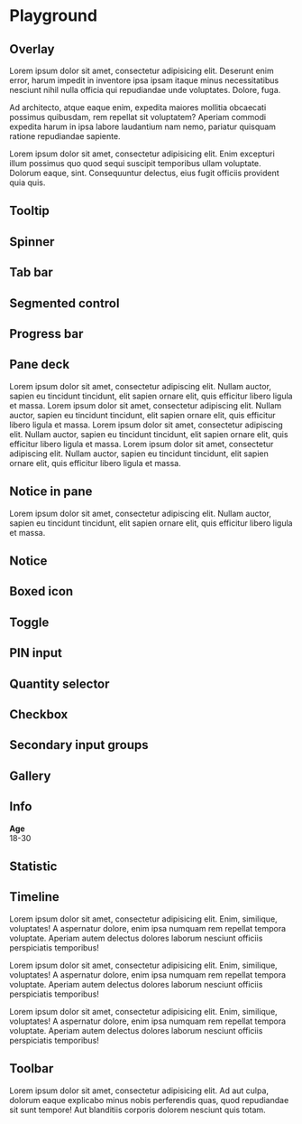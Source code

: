 <script lang="ts" setup>
import {
    FluxAction,
    FluxBoxedIcon,
    FluxButtonGroup,
    FluxCheckbox,
    FluxFormInput,
    FluxFormInputAddition,
    FluxFormInputGroup,
    FluxGallery,
    FluxGalleryItem,
    FluxInfo,
    FluxInfoStack,
    FluxNotice,
    FluxOverlay,
    FluxPane,
    FluxPaneBody,
    FluxPaneDeck,
    FluxPaneFooter,
    FluxPaneHeader,
    FluxProgressBar,
    FluxFormPinInput,
    FluxQuantitySelector,
    FluxSecondaryButton,
    FluxSegmentedControl,
    FluxSeparator,
    FluxSpacer,
    FluxSpinner,
    FluxStack,
    FluxStatistic,
    FluxTabBar,
    FluxTabBarItem,
    FluxTimeline,
    FluxTimelineItem,
    FluxToggle,
    FluxToolbar,
    FluxToolbarGroup,
    FluxTooltip
} from '@flux-ui/components';
import { ref } from 'vue';

const isOverlayOpen = ref(false);
const isOverlay2Open = ref(false);
</script>

# Playground

## Overlay

<FluxView>
    <FluxSecondaryButton label="Open" @click="isOverlayOpen = true"/>
    <FluxOverlay is-closeable @close="isOverlayOpen = false">
        <FluxPane v-if="isOverlayOpen">
            <FluxPaneBody>
                <p>Lorem ipsum dolor sit amet, consectetur adipisicing elit. Deserunt enim error, harum impedit in inventore ipsa ipsam itaque minus necessitatibus nesciunt nihil nulla officia qui repudiandae unde voluptates. Dolore, fuga.</p>
                <p>Ad architecto, atque eaque enim, expedita maiores mollitia obcaecati possimus quibusdam, rem repellat sit voluptatem? Aperiam commodi expedita harum in ipsa labore laudantium nam nemo, pariatur quisquam ratione repudiandae sapiente.</p>
            </FluxPaneBody>
            <FluxPaneFooter>
                <FluxSecondaryButton label="Close" @click="isOverlayOpen = false"/>
                <FluxSecondaryButton label="Open 2" @click="isOverlay2Open = true"/>
            </FluxPaneFooter>
        </FluxPane>
    </FluxOverlay>
    <FluxOverlay is-closeable @close="isOverlay2Open = false">
        <FluxPane v-if="isOverlay2Open">
            <FluxPaneBody>
                <p>Lorem ipsum dolor sit amet, consectetur adipisicing elit. Enim excepturi illum possimus quo quod sequi suscipit temporibus ullam voluptate. Dolorum eaque, sint. Consequuntur delectus, eius fugit officiis provident quia quis.</p>
            </FluxPaneBody>
            <FluxPaneFooter>
                <FluxSecondaryButton label="Close" @click="isOverlay2Open = false"/>
            </FluxPaneFooter>
        </FluxPane>
    </FluxOverlay>
</FluxView>

## Tooltip

<FluxView>
    <FluxStack direction="horizontal" :gap="15">
        <FluxTooltip content="Tooltip content">
            <FluxSecondaryButton label="Button"/>
        </FluxTooltip>
        <FluxTooltip>
            <template #content>
                <p>Lorem ipsum dolor sit amet, consectetur adipisicing elit. Alias aperiam architecto aspernatur, commodi, deserunt dolorum eum expedita iusto maiores molestiae nihil non praesentium, quibusdam quisquam recusandae reprehenderit saepe sapiente vero.</p>
            </template>
            <FluxSecondaryButton label="Button"/>
        </FluxTooltip>
    </FluxStack>
</FluxView>

## Spinner

<FluxView>
    <FluxSpinner/>
</FluxView>

## Tab bar

<FluxView>
    <FluxTabBar>
        <FluxTabBarItem label="Invoices" is-active/>
        <FluxTabBarItem label="Quotes"/>
        <FluxTabBarItem label="Payment"/>
        <FluxTabBarItem v-for="num of 10" :label="`Tab ${num}`"/>
    </FluxTabBar>
</FluxView>

## Segmented control

<FluxView>
    <FluxSegmentedControl
        :items="[
            {icon: 'grid-2', label: 'Grid'},
            {icon: 'list', label: 'List'},
            {icon: 'rectangle-history', label: 'Stack'}
        ]"
        style="width: 390px"/>
</FluxView>

## Progress bar

<FluxView>
    <FluxStack :gap="15">
        <FluxProgressBar :value=".5"/>
        <FluxProgressBar :value="1"/>
    </FluxStack>
</FluxView>

## Pane deck

<FluxView>
    <FluxPaneDeck :min-column-width="240">
        <FluxPane><FluxPaneBody>Lorem ipsum dolor sit amet, consectetur adipiscing elit. Nullam auctor, sapien eu tincidunt tincidunt, elit sapien ornare elit, quis efficitur libero ligula et massa.</FluxPaneBody></FluxPane>
        <FluxPane><FluxPaneBody>Lorem ipsum dolor sit amet, consectetur adipiscing elit. Nullam auctor, sapien eu tincidunt tincidunt, elit sapien ornare elit, quis efficitur libero ligula et massa.</FluxPaneBody></FluxPane>
        <FluxPane><FluxPaneBody>Lorem ipsum dolor sit amet, consectetur adipiscing elit. Nullam auctor, sapien eu tincidunt tincidunt, elit sapien ornare elit, quis efficitur libero ligula et massa.</FluxPaneBody></FluxPane>
        <FluxPane><FluxPaneBody>Lorem ipsum dolor sit amet, consectetur adipiscing elit. Nullam auctor, sapien eu tincidunt tincidunt, elit sapien ornare elit, quis efficitur libero ligula et massa.</FluxPaneBody></FluxPane>
    </FluxPaneDeck>
</FluxView>

## Notice in pane

<FluxView>
    <FluxPane variant="flat">
        <FluxPaneHeader title="Pane"/>
        <FluxNotice color="warning" icon="circle-check" message="Lorem ipsum dolor sit amet." is-fluid #end>
            <FluxSecondaryButton label="More info"/>
        </FluxNotice>
        <FluxPaneBody>
            Lorem ipsum dolor sit amet, consectetur adipiscing elit. Nullam auctor, sapien eu tincidunt tincidunt, elit sapien ornare elit, quis efficitur libero ligula et massa.
        </FluxPaneBody>
    </FluxPane>
</FluxView>

## Notice

<FluxView>
    <FluxStack :gap="15">
        <FluxNotice icon="circle-check" message="Lorem ipsum dolor sit amet." #end>
            <FluxSecondaryButton label="Do something"/>
        </FluxNotice>
        <FluxNotice icon="circle-check" message="Lorem ipsum dolor sit amet." is-closeable/>
        <FluxNotice icon="circle-check" message="Lorem ipsum dolor sit amet." is-closeable is-loading/>
        <FluxNotice icon="circle-check" message="Lorem ipsum dolor sit amet."/>
        <FluxNotice color="primary" icon="circle-check" message="Lorem ipsum dolor sit amet."/>
        <FluxNotice color="danger" icon="circle-check" message="Lorem ipsum dolor sit amet."/>
        <FluxNotice color="info" icon="circle-check" message="Lorem ipsum dolor sit amet."/>
        <FluxNotice color="success" icon="circle-check" message="Lorem ipsum dolor sit amet."/>
        <FluxNotice color="warning" icon="circle-check" message="Lorem ipsum dolor sit amet."/>
    </FluxStack>
</FluxView>

## Boxed icon

<FluxView>
    <FluxStack direction="horizontal" :gap="21">
        <FluxBoxedIcon  name="rocket" :size="54"/>
        <FluxBoxedIcon color="gray" name="rocket" :size="54"/>
        <FluxBoxedIcon color="primary" name="rocket" :size="54"/>
        <FluxBoxedIcon color="danger" name="rocket" :size="54"/>
        <FluxBoxedIcon color="info" name="rocket" :size="54"/>
        <FluxBoxedIcon color="success" name="rocket" :size="54"/>
        <FluxBoxedIcon color="warning" name="rocket" :size="54"/>
    </FluxStack>
</FluxView>

## Toggle

<FluxView>
    <FluxToggle/>
</FluxView>

## PIN input

<FluxView>
    <FluxFormPinInput/>
</FluxView>

## Quantity selector

<FluxView>
    <FluxQuantitySelector/>
</FluxView>

## Checkbox

<FluxView>
    <FluxCheckbox label="Checkbox"/>
</FluxView>

## Secondary input groups

<FluxView>
    <FluxStack>
        <FluxFormInputGroup>
            <FluxFormInputAddition icon="magnifying-glass"/>
            <FluxFormInput placeholder="Zoek naar alles..."/>
            <FluxFormInputAddition label="⌥⌘F"/>
        </FluxFormInputGroup>
        <FluxFormInput placeholder="Zoek naar alles..."/>
        <FluxFormInputGroup>
            <FluxFormInputAddition icon="magnifying-glass"/>
            <FluxFormInput placeholder="Zoek naar alles..."/>
            <FluxButtonGroup>
                <FluxSecondaryButton label="Zoek"/>
            </FluxButtonGroup>
        </FluxFormInputGroup>
        <FluxFormInputGroup is-secondary>
            <FluxFormInputAddition icon="magnifying-glass"/>
            <FluxFormInput placeholder="Zoek naar alles..."/>
            <FluxFormInputAddition label="⌥⌘F"/>
        </FluxFormInputGroup>
        <FluxFormInput is-secondary placeholder="Zoek naar alles..."/>
        <FluxFormInputGroup is-secondary>
            <FluxFormInputAddition icon="magnifying-glass"/>
            <FluxFormInput placeholder="Zoek naar alles..."/>
            <FluxButtonGroup>
                <FluxSecondaryButton label="Zoek"/>
            </FluxButtonGroup>
        </FluxFormInputGroup>
    </FluxStack>
</FluxView>

## Gallery

<FluxView>
    <FluxGallery is-editable>
        <FluxGalleryItem is-deletable url="/assets/demo/image-1.jpg" alt="Image 1"/>
        <FluxGalleryItem is-deletable url="/assets/demo/image-2.jpg" alt="Image 2"/>
        <FluxGalleryItem is-deletable url="/assets/demo/image-3.jpg" alt="Image 3"/>
        <FluxGalleryItem is-deletable url="/assets/demo/image-4.jpg" alt="Image 4"/>
        <FluxGalleryItem is-pending url="/assets/demo/image-5.jpg" alt="Image 5"/>
    </FluxGallery>
</FluxView>

## Info

<FluxView>
    <FluxInfoStack>
        <FluxInfo icon="square-dashed"><strong>Age</strong><br><span>18-30</span></FluxInfo>
    </FluxInfoStack>
</FluxView>

## Statistic

<FluxView>
    <FluxStack direction="horizontal" :gap="15">
        <FluxStatistic change-color="success" change-icon="square-dashed" change-value="13%" color="primary" direction="horizontal" icon="square-dashed" label="Sales" value="456"/>
        <FluxStatistic change-color="success" change-icon="square-dashed" change-value="13%" color="primary" direction="horizontal" icon="square-dashed" label="Customers" value="123"/>
    </FluxStack>
</FluxView>

## Timeline

<FluxView>
    <FluxTimeline>
        <FluxTimelineItem color="danger" icon="square-dashed" title="Timeline item" when="March 13, 2025">
            <p>Lorem ipsum dolor sit amet, consectetur adipisicing elit. Enim, similique, voluptates! A aspernatur dolore, enim ipsa numquam rem repellat tempora voluptate. Aperiam autem delectus dolores laborum nesciunt officiis perspiciatis temporibus!</p>
        </FluxTimelineItem>
        <FluxTimelineItem color="gray" icon="square-dashed" title="Timeline item" when="March 13, 2025">
            <p>Lorem ipsum dolor sit amet, consectetur adipisicing elit. Enim, similique, voluptates! A aspernatur dolore, enim ipsa numquam rem repellat tempora voluptate. Aperiam autem delectus dolores laborum nesciunt officiis perspiciatis temporibus!</p>
        </FluxTimelineItem>
        <FluxTimelineItem color="warning" icon="square-dashed" title="Timeline item" when="March 13, 2025">
            <p>Lorem ipsum dolor sit amet, consectetur adipisicing elit. Enim, similique, voluptates! A aspernatur dolore, enim ipsa numquam rem repellat tempora voluptate. Aperiam autem delectus dolores laborum nesciunt officiis perspiciatis temporibus!</p>
        </FluxTimelineItem>
    </FluxTimeline>
</FluxView>

## Toolbar

<FluxView>
    <FluxPane>
        <FluxPaneHeader title="Content"/>
        <FluxToolbar>
            <FluxToolbarGroup>
                <FluxAction icon="square-dashed"/>
            </FluxToolbarGroup>
            <FluxSeparator direction="vertical"/>
            <FluxToolbarGroup>
                <FluxAction icon="square-dashed"/>
                <FluxAction icon="square-dashed"/>
                <FluxAction icon="square-dashed"/>
            </FluxToolbarGroup>
            <FluxSeparator direction="vertical"/>
            <FluxToolbarGroup>
                <FluxAction icon="square-dashed"/>
                <FluxAction icon="square-dashed"/>
            </FluxToolbarGroup>
            <FluxSeparator direction="vertical"/>
            <FluxToolbarGroup>
                <FluxAction icon="square-dashed" is-destructive/>
            </FluxToolbarGroup>
            <FluxSpacer/>
            <FluxToolbarGroup>
                <FluxAction icon="ellipsis-v"/>
            </FluxToolbarGroup>
        </FluxToolbar>
        <FluxPaneBody>
            <p>Lorem ipsum dolor sit amet, consectetur adipisicing elit. Ad aut culpa, dolorum eaque explicabo minus nobis perferendis quas, quod repudiandae sit sunt tempore! Aut blanditiis corporis dolorem nesciunt quis totam.</p>
        </FluxPaneBody>
    </FluxPane>
</FluxView>
